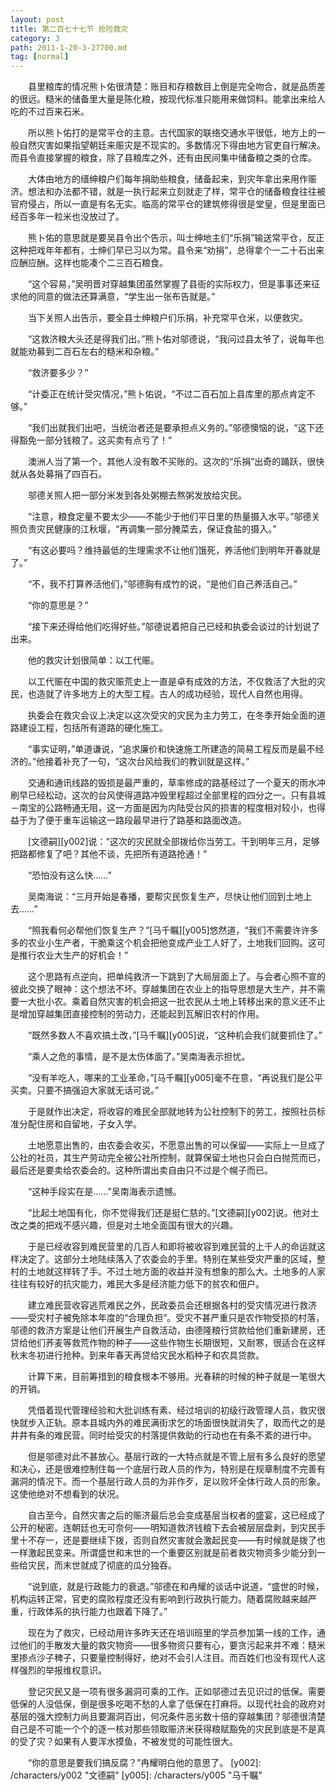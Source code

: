 ```yaml
---
layout: post
title: 第二百七十七节 抢险救灾
category: 3
path: 2011-1-20-3-27700.md
tag: [normal]
---
```


　　县里粮库的情况熊卜佑很清楚：账目和存粮数目上倒是完全吻合，就是品质差的很远。糙米的储备里大量是陈化粮，按现代标准只能用来做饲料。能拿出来给人吃的不过百来石米。

　　所以熊卜佑打的是常平仓的主意。古代国家的联络交通水平很低，地方上的一般自然灾害如果指望朝廷来赈灾是不现实的。多数情况下得由地方官吏自行解决。而县令直接掌握的粮食，除了县粮库之外，还有由民间集中储备粮之类的仓库。

　　大体由地方的缙绅粮户们每年捐助些粮食，储备起来，到灾年拿出来用作赈济。想法和办法都不错，就是一执行起来立刻就走了样，常平仓的储备粮食往往被官府侵占，所以一直是有名无实。临高的常平仓的建筑修得很是堂皇，但是里面已经百多年一粒米也没放过了。

　　熊卜佑的意思就是要吴县令出个告示，叫士绅地主们“乐捐”输送常平仓，反正这种把戏年年都有，士绅们早已习以为常。县令来“劝捐”，总得拿个一二十石出来应酬应酬。这样也能凑个二三百石粮食。

　　“这个容易，”吴明晋对穿越集团虽然掌握了县衙的实际权力，但是事事还来征求他的同意的做法还算满意，“学生出一张布告就是。”

　　当下关照人出告示，要全县士绅粮户们乐捐，补充常平仓米，以便救灾。

　　“这救济粮大头还是得我们出。”熊卜佑对邬德说，“我问过县太爷了，说每年也就能劝募到二百石左右的糙米和杂粮。”

　　“救济要多少？”

　　“计委正在统计受灾情况，”熊卜佑说，“不过二百石加上县库里的那点肯定不够。”

　　“我们出就我们出吧，当统治者还是要承担点义务的。”邬德懊恼的说，“这下还得豁免一部分钱粮了。这买卖有点亏了！”

　　澳洲人当了第一个，其他人没有敢不买账的。这次的“乐捐”出奇的踊跃，很快就从各处募捐了四百石。

　　邬德关照人把一部分米发到各处粥棚去熬粥发放给灾民。

　　“注意，粮食定量不要太少——不能少于他们平日里的热量摄入水平。”邬德关照负责灾民健康的江秋堰，“再调集一部分腌菜去，保证食盐的摄入。”

　　“有这必要吗？维持最低的生理需求不让他们饿死，养活他们到明年开春就是了。”

　　“不，我不打算养活他们，”邬德胸有成竹的说，“是他们自己养活自己。”

　　“你的意思是？”

　　“接下来还得给他们吃得好些。”邬德说着把自己已经和执委会谈过的计划说了出来。

　　他的救灾计划很简单：以工代赈。

　　以工代赈在中国的救灾赈荒史上一直是卓有成效的方法，不仅救活了大批的灾民，也造就了许多地方上的大型工程。古人的成功经验，现代人自然也用得。

　　执委会在救灾会议上决定以这次受灾的灾民为主力劳工，在冬季开始全面的道路建设工程，包括所有道路的硬化施工。

　　“事实证明，”单道谦说，“追求廉价和快速施工所建造的简易工程反而是最不经济的。”他接着补充了一句，“这次台风给我们的教训就是这样。”

　　交通和通讯线路的毁损是最严重的，草率修成的路基经过了一个夏天的雨水冲刷早已经松动，这次的台风使得道路冲毁里程超过全部里程的四分之一。只有县城－南宝的公路畅通无阻，这一方面是因为内陆受台风的损害的程度相对较小，也得益于为了便于重车运输这一路段最早进行了路基和路面改造。

　　[文德嗣][y002]说：“这次的灾民就全部拨给你当劳工。干到明年三月，足够把路都修复了吧？其他不谈，先把所有道路抢通！”

　　“恐怕没有这么快……”

　　吴南海说：“三月开始是春播，要帮灾民恢复生产，尽快让他们回到土地上去……”

　　“照我看何必帮他们恢复生产？”[马千瞩][y005]悠然道，“我们不需要许许多多的农业小生产者，干脆乘这个机会把他变成产业工人好了，土地我们回购。这可是推行农业大生产的好机会！”

　　这个思路有点逆向，把单纯救济一下跳到了大局层面上了。与会者心照不宣的彼此交换了眼神：这个想法不坏。穿越集团在农业上的指导思想是大生产，并不需要一大批小农。乘着自然灾害的机会把这一批农民从土地上转移出来的意义还不止是增加穿越集团直接控制的劳动力，还能起到瓦解旧农村的作用。

　　“既然多数人不喜欢搞土改，”[马千瞩][y005]说，“这种机会我们就要抓住了。”

　　“乘人之危的事情，是不是太伤体面了。”吴南海表示担忧。

　　“没有羊吃人，哪来的工业革命，”[马千瞩][y005]毫不在意，“再说我们是公平买卖。只要不搞强迫大家就无话可说。”

　　于是就作出决定，将收容的难民全部就地转为公社控制下的劳工，按照社员标准分配住房和自留地，子女入学。

　　土地愿意出售的，由农委会收买，不愿意出售的可以保留——实际上一旦成了公社的社员，其生产劳动完全被公社所控制，就算保留土地也只会白白抛荒而已，最后还是要卖给农委会的。这种所谓出卖自由只不过是个幌子而已。

　　“这种手段实在是……”吴南海表示遗憾。

　　“比起土地国有化，你不觉得我们还是挺仁慈的。”[文德嗣][y002]说。他对土改之类的把戏不感兴趣，但是对土地全面国有很大的兴趣。

　　于是已经收容到难民营里的几百人和即将被收容到难民营的上千人的命运就这样决定了。这部分土地陆续落入了农委会的手里。特别在某些受灾严重的区域，整村的土地就这样转了手。不过土地方面的收益并没有想象的那么大。土地多的人家往往有较好的抗灾能力，难民大多是经济能力低下的贫农和佃户。

　　建立难民营收容逃荒难民之外，民政委员会还根据各村的受灾情况进行救济——受灾村子被免除本年度的“合理负担”。受灾不甚严重只是农作物受损的村落，邬德的救济方案是让他们开展生产自救活动，由德隆粮行贷款给他们重新建房，还贷给他们荞麦等救荒作物的种子——这些作物生长期很短，又耐寒，很适合在这样秋末冬初进行抢种。到来年春天再贷给灾民水稻种子和农具贷款。

　　计算下来，目前筹措到的粮食根本不够用。光春耕的时候的种子就是一笔很大的开销。

　　凭借着现代管理经验和大批训练有素、经过培训的初级行政管理人员，救灾很快就步入正轨。原本县城内外的难民满街求乞的场面很快就消失了，取而代之的是井井有条的难民营。同时给受灾的村落提供救助的行动也在有条不紊的进行中。

　　但是邬德对此不甚放心。基层行政的一大特点就是不管上层有多么良好的愿望和决心，还是很难控制住每一个底层行政人员的作为，特别是在规章制度不完善有漏洞的情况下。而一个基层行政人员的为非作歹，足以败坏全体行政人员的形象。这使他绝对不想看到的状况。

　　自古至今，自然灾害之后的赈济最后总会变成基层当权者的盛宴，这已经成了公开的秘密。连朝廷也无可奈何——明知道救济钱粮下去会被层层盘剥，到灾民手里十不存一，还是要继续下拨，否则自然灾害就会激起民变——有时候就是拨了也一样激起民变来。所谓盛世和末世的一个重要区别就是前者救灾物资多少能分到一些给灾民，而末世就成了彻底的瓜分独吞。

　　“说到底，就是行政能力的衰退。”邬德在和冉耀的谈话中说道，“盛世的时候，机构运转正常，官吏的腐败程度还没有影响到行政执行能力。随着腐败越来越严重，行政体系的执行能力也跟着下降了。”

　　现在为了救灾，已经动用许多昨天还在培训班里的学员参加第一线的工作，通过他们的手散发大量的救灾物资——很多物资只要有心，要贪污起来并不难：糙米里掺点沙子稗子，只要量控制得好，绝对不会引人注目。而百姓们也没有现代人这样强烈的举报维权意识。

　　登记灾民又是一项有很多漏洞可乘的工作。正如邬德过去见识过的低保。需要低保的人没低保，倒是很多吃喝不愁的人拿了低保在打麻将。以现代社会的政府对基层的强大控制力尚且要漏洞百出，何况条件恶劣数十倍的穿越集团？邬德很清楚自己是不可能一个个的逐一核对那些领取赈济米获得粮赋豁免的灾民到底是不是真的受了灾？如果有人要浑水摸鱼，不被发觉的可能性很大。

　　“你的意思是要我们搞反腐？”冉耀明白他的意思了。
[y002]: /characters/y002 "文德嗣"
[y005]: /characters/y005 "马千瞩"
